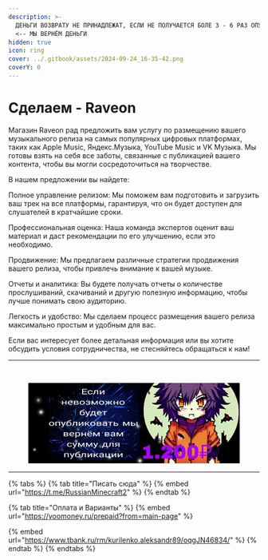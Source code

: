 ```yaml
---
description: >-
  ДЕНЬГИ ВОЗВРАТУ НЕ ПРИНАДЛЕЖАТ, ЕСЛИ НЕ ПОЛУЧАЕТСЯ БОЛЕ 3 - 6 РАЗ ОПУБЛИКОВАТЬ
  <-- МЫ ВЕРНЁМ ДЕНЬГИ
hidden: true
icon: ring
cover: ../.gitbook/assets/2024-09-24_16-35-42.png
coverY: 0
---
```


# Сделаем - Raveon

Магазин Raveon рад предложить вам услугу по размещению вашего музыкального релиза на самых популярных цифровых платформах, таких как Apple Music, Яндекс.Музыка, YouTube Music и VK Музыка. Мы готовы взять на себя все заботы, связанные с публикацией вашего контента, чтобы вы могли сосредоточиться на творчестве.

В нашем предложении вы найдете:

Полное управление релизом: Мы поможем вам подготовить и загрузить ваш трек на все платформы, гарантируя, что он будет доступен для слушателей в кратчайшие сроки.

Профессиональная оценка: Наша команда экспертов оценит ваш материал и даст рекомендации по его улучшению, если это необходимо.

Продвижение: Мы предлагаем различные стратегии продвижения вашего релиза, чтобы привлечь внимание к вашей музыке.

Отчеты и аналитика: Вы будете получать отчеты о количестве прослушиваний, скачиваний и другую полезную информацию, чтобы лучше понимать свою аудиторию.

Легкость и удобство: Мы сделаем процесс размещения вашего релиза максимально простым и удобным для вас.

Если вас интересует более детальная информация или вы хотите обсудить условия сотрудничества, не стесняйтесь обращаться к нам!

***

<figure><img src="https://minecrafters-organization.gitbook.io/~gitbook/image?url=https%3A%2F%2F685124279-files.gitbook.io%2F~%2Ffiles%2Fv0%2Fb%2Fgitbook-x-prod.appspot.com%2Fo%2Fspaces%252FKBEHANTERzJxsrKz13zn%252Fuploads%252Fgit-blob-f3870a08995ff138162d2283c61535651f448ece%252FUntitled%2520Project.jpg%3Falt%3Dmedia&#x26;width=400&#x26;dpr=2&#x26;quality=100&#x26;sign=ca860b23&#x26;sv=1" alt=""><figcaption></figcaption></figure>

<figure><img src="../.gitbook/assets/photo_2024-09-27_18-56-04.jpg" alt=""><figcaption></figcaption></figure>

***

{% tabs %}
{% tab title="Писать сюда" %}
{% embed url="https://t.me/RussianMinecraft2" %}
{% endtab %}

{% tab title="Оплата и Варианты" %}
{% embed url="https://yoomoney.ru/prepaid?from=main-page" %}

{% embed url="https://www.tbank.ru/rm/kurilenko.aleksandr89/oqgJN46834/" %}
{% endtab %}
{% endtabs %}
